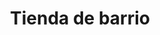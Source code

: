 ---
title: "Tienda de barrio"
url: /ciudad-satelite/tienda-de-barrio-avenida-ciudad-satelite/
shop: Lebensmittel
---